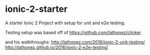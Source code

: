 # ionic-2-starter

A starter Ionic 2 Project with setup for unit and e2e testing.

Testing setup was based off of https://github.com/lathonez/clicker

and his walkthroughs:
http://lathonez.com/2016/ionic-2-unit-testing/
http://lathonez.github.io/2016/ionic-2-e2e-testing/
